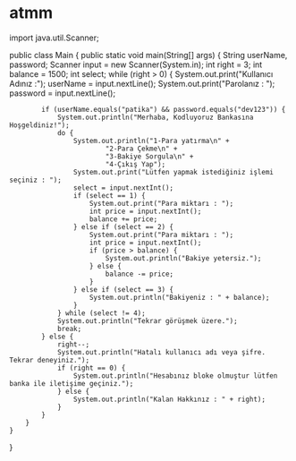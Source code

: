 # atmm
import java.util.Scanner;

public class Main {
    public static void main(String[] args) {
        String userName, password;
        Scanner input = new Scanner(System.in);
        int right = 3;
        int balance = 1500;
        int select;
        while (right > 0) {
            System.out.print("Kullanıcı Adınız :");
            userName = input.nextLine();
            System.out.print("Parolanız : ");
            password = input.nextLine();

            if (userName.equals("patika") && password.equals("dev123")) {
                System.out.println("Merhaba, Kodluyoruz Bankasına Hoşgeldiniz!");
                do {
                    System.out.println("1-Para yatırma\n" +
                            "2-Para Çekme\n" +
                            "3-Bakiye Sorgula\n" +
                            "4-Çıkış Yap");
                    System.out.print("Lütfen yapmak istediğiniz işlemi seçiniz : ");
                    select = input.nextInt();
                    if (select == 1) {
                        System.out.print("Para miktarı : ");
                        int price = input.nextInt();
                        balance += price;
                    } else if (select == 2) {
                        System.out.print("Para miktarı : ");
                        int price = input.nextInt();
                        if (price > balance) {
                            System.out.println("Bakiye yetersiz.");
                        } else {
                            balance -= price;
                        }
                    } else if (select == 3) {
                        System.out.println("Bakiyeniz : " + balance);
                    }
                } while (select != 4);
                System.out.println("Tekrar görüşmek üzere.");
                break;
            } else {
                right--;
                System.out.println("Hatalı kullanıcı adı veya şifre. Tekrar deneyiniz.");
                if (right == 0) {
                    System.out.println("Hesabınız bloke olmuştur lütfen banka ile iletişime geçiniz.");
                } else {
                    System.out.println("Kalan Hakkınız : " + right);
                }
            }
        }
    }
}
